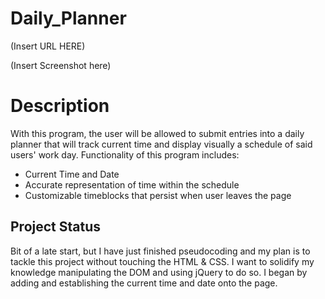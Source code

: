 # Daily_Planner

(Insert URL HERE)

(Insert Screenshot here)

# Description

With this program, the user will be allowed to submit entries into a daily planner that will track current time and display visually a schedule of said users' work day. Functionality of this program includes: 
* Current Time and Date
* Accurate representation of time within the schedule
* Customizable timeblocks that persist when user leaves the page

## Project Status

Bit of a late start, but I have just finished pseudocoding and my plan is to tackle this project without touching the HTML & CSS. I want to solidify my knowledge manipulating the DOM and using jQuery to do so. I began by adding and establishing the current time and date onto the page.
